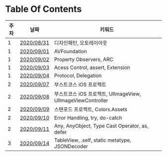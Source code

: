 # Table Of Contents
| 주차 | 날짜 | 키워드 |
| --- | --- | --- |
| 1 | [2020/08/31](week01/0831-학습정리.md) | 디자인패턴, 오토레이아웃 |
| 1 | [2020/09/01](week01/0901-학습정리.md) | AVFoundation |
| 1 | [2020/09/02](week01/0902-학습정리.md) | Property Observers, ARC |
| 1 | [2020/09/03](week01/0903-학습정리.md) | Acess Control, assert, Extension |
| 1 | [2020/09/04](week01/0904-학습정리.md) | Protocol, Delegation |
| 2 | [2020/09/07](week02/0907-학습정리.md) | 부스트코스 iOS 프로젝트 |
| 2 | [2020/09/08](week02/0908-학습정리.md) | 부스트코스 iOS 프로젝트, UIImageView, UIImageViewController |
| 2 | [2020/09/09](week02/0909-학습정리.md) | 스탠포드 프로젝트, Colors.Assets |
| 2 | [2020/09/10](week02/0910-학습정리.md) | Error Handling, try, do-catch |
| 2 | [2020/09/11](week02/0911-학습정리.md) | Any, AnyObject, Type Cast Operator, as, defer |
| 3 | [2020/09/14](week03/0914-학습정리.md) | TableView, .self, static metatype, JSONDecoder |